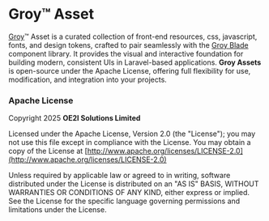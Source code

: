 # Groy™ Asset

[Groy](https://oe2i.org/groy/asset)™ Asset is a curated collection of front-end resources, css, javascript, fonts, and design tokens, crafted to pair seamlessly with the [Groy Blade](https://oe2i.org/groy/blade) component library. It provides the visual and interactive foundation for building modern, consistent UIs in Laravel-based applications. **Groy Assets** is open-source under the Apache License, offering full flexibility for use, modification, and integration into your projects.


### Apache License

Copyright 2025 **OE2I Solutions Limited**

Licensed under the Apache License, Version 2.0 (the "License");
you may not use this file except in compliance with the License.
You may obtain a copy of the License at [http://www.apache.org/licenses/LICENSE-2.0](http://www.apache.org/licenses/LICENSE-2.0)

Unless required by applicable law or agreed to in writing, software
distributed under the License is distributed on an "AS IS" BASIS,
WITHOUT WARRANTIES OR CONDITIONS OF ANY KIND, either express or implied.
See the License for the specific language governing permissions and
limitations under the License.
